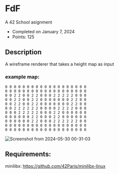 # FdF
A 42 School asignment
<ul>
  <li>Completed on January 7, 2024</li>
  <li>Points: 125</li>
</ul>

## Description
A wireframe renderer that takes a height map as input

### example map:
```
0 0 0 0 0 0 0 0 0 0 0 0 0 0 0 0 0 0 0
0 0 0 0 0 0 0 0 0 0 0 0 0 0 0 0 0 0 0
0 0 2 2 0 0 2 2 0 0 0 2 2 2 2 2 0 0 0
0 0 2 2 0 0 2 2 0 0 0 0 0 0 0 2 2 0 0
0 0 2 2 0 0 2 2 0 0 0 0 0 0 0 2 2 0 0
0 0 2 2 2 2 2 2 0 0 0 0 2 2 2 2 0 0 0
0 0 0 2 2 2 2 2 0 0 0 2 2 0 0 0 0 0 0
0 0 0 0 0 0 2 2 0 0 0 2 2 0 0 0 0 0 0
0 0 0 0 0 0 2 2 0 0 0 2 2 2 2 2 2 0 0
0 0 0 0 0 0 0 0 0 0 0 0 0 0 0 0 0 0 0
0 0 0 0 0 0 0 0 0 0 0 0 0 0 0 0 0 0 0
```

![Screenshot from 2024-05-30 00-31-03](https://github.com/Han2-Ro/42FdF/assets/127860003/eef75563-48ea-4b94-93f5-53b43ed8e6d3)

## Requirements:
minilibx: https://github.com/42Paris/minilibx-linux
